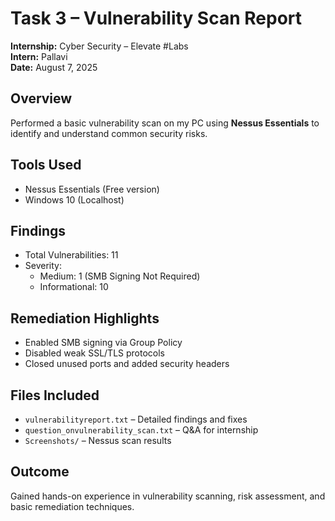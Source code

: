 # Task 3 – Vulnerability Scan Report

**Internship:** Cyber Security – Elevate #Labs  
**Intern:** Pallavi  
**Date:** August 7, 2025

## Overview
Performed a basic vulnerability scan on my PC using **Nessus Essentials** to identify and understand common security risks.

## Tools Used
- Nessus Essentials (Free version)
- Windows 10 (Localhost)

## Findings
- Total Vulnerabilities: 11  
- Severity:
  - Medium: 1 (SMB Signing Not Required)
  - Informational: 10

## Remediation Highlights
- Enabled SMB signing via Group Policy  
- Disabled weak SSL/TLS protocols  
- Closed unused ports and added security headers

## Files Included
- `vulnerabilityreport.txt` – Detailed findings and fixes  
- `question_onvulnerability_scan.txt` – Q&A for internship  
- `Screenshots/` – Nessus scan results

## Outcome
Gained hands-on experience in vulnerability scanning, risk assessment, and basic remediation techniques.
